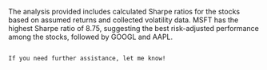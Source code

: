 The analysis provided includes calculated Sharpe ratios for the stocks based on assumed returns and collected volatility data. MSFT has the highest Sharpe ratio of 8.75, suggesting the best risk-adjusted performance among the stocks, followed by GOOGL and AAPL.
```

If you need further assistance, let me know!